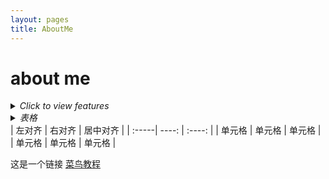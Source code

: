 ```yaml
---
layout: pages
title: AboutMe
---
```


# about me
<details>
  <summary>
    <i>Click to view features</i>
  </summary>
这是一个链接 [菜鸟教程](https://www.runoob.com)

</details>

<details>
  <summary>
    <i>表格</i>
  </summary>
| 左对齐 | 右对齐 | 居中对齐 |
| :-----| ----: | :----: |
| 单元格 | 单元格 | 单元格 |
| 单元格 | 单元格 | 单元格 |
</details>
| 左对齐 | 右对齐 | 居中对齐 |
| :-----| ----: | :----: |
| 单元格 | 单元格 | 单元格 |
| 单元格 | 单元格 | 单元格 |

这是一个链接 [菜鸟教程](https://www.runoob.com)
